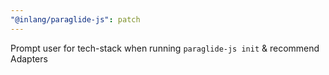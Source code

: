 ```yaml
---
"@inlang/paraglide-js": patch
---
```


Prompt user for tech-stack when running `paraglide-js init` & recommend Adapters
